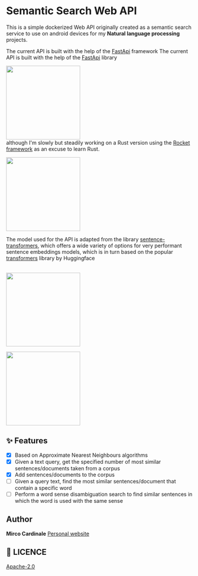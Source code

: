 # Semantic Search Web API

This is a simple dockerized Web API originally created as a semantic search service to use on android devices for my **Natural language processing** projects.

The current API is built with the help of the [FastApi](https://fastapi.tiangolo.com/) framework
The current API is built with the help of the [FastApi](https://fastapi.tiangolo.com/) library

<a href="https://fastapi.tiangolo.com/"><img src="https://camo.githubusercontent.com/86d9ca3437f5034da052cf0fd398299292aab0e4479b58c20f2fc37dd8ccbe05/68747470733a2f2f666173746170692e7469616e676f6c6f2e636f6d2f696d672f6c6f676f2d6d617267696e2f6c6f676f2d7465616c2e706e67" width="200"/></a>
<br>
although I'm slowly but steadily working on a Rust version using the [Rocket framework](https://rocket.rs/) as an excuse to learn Rust.

<a href="https://www.rust-lang.org//"><img src="https://upload.wikimedia.org/wikipedia/commons/thumb/d/d5/Rust_programming_language_black_logo.svg/1200px-Rust_programming_language_black_logo.svg.png" width="200"/></a>

The model used for the API is adapted from the library [sentence-transformers](https://github.com/UKPLab/sentence-transformers), which offers a wide variety of options for very performant sentence embeddings models, which is in turn based on the popular [transformers](https://huggingface.co/) library by Huggingface

<br> <a href="https://fastapi.tiangolo.com/"><img src="https://repository-images.githubusercontent.com/155220641/a16c4880-a501-11ea-9e8f-646cf611702e" width="200"/></a>

<a href="https://fastapi.tiangolo.com/"><img src="https://www.sbert.net/_static/logo.png" width="200"/></a>

## ✨ Features

- [x] Based on Approximate Nearest Neighbours algorithms
- [x] Given a text query, get the specified number of most similar sentences/documents taken from a corpus
- [x] Add sentences/documents to the corpus
- [ ] Given a query text, find the most similar sentences/document that contain a specific word
- [ ] Perform a word sense disambiguation search to find similar sentences in which the word is used with the same sense

## Author

**Mirco Cardinale**
[Personal website](https://mirco-cardinale-portfolio.herokuapp.com/)

## 🔖 LICENCE

[Apache-2.0](https://github.com/cr1m5onk1ng/nala_android_app/blob/dev/LICENSE)
